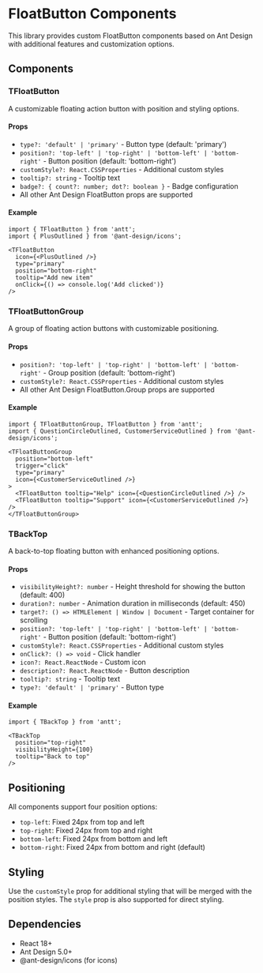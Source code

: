 # FloatButton Components

This library provides custom FloatButton components based on Ant Design with additional features and customization options.

## Components

### TFloatButton

A customizable floating action button with position and styling options.

#### Props

- `type?: 'default' | 'primary'` - Button type (default: 'primary')
- `position?: 'top-left' | 'top-right' | 'bottom-left' | 'bottom-right'` - Button position (default: 'bottom-right')
- `customStyle?: React.CSSProperties` - Additional custom styles
- `tooltip?: string` - Tooltip text
- `badge?: { count?: number; dot?: boolean }` - Badge configuration
- All other Ant Design FloatButton props are supported

#### Example

```tsx
import { TFloatButton } from 'antt';
import { PlusOutlined } from '@ant-design/icons';

<TFloatButton
  icon={<PlusOutlined />}
  type="primary"
  position="bottom-right"
  tooltip="Add new item"
  onClick={() => console.log('Add clicked')}
/>
```

### TFloatButtonGroup

A group of floating action buttons with customizable positioning.

#### Props

- `position?: 'top-left' | 'top-right' | 'bottom-left' | 'bottom-right'` - Group position (default: 'bottom-right')
- `customStyle?: React.CSSProperties` - Additional custom styles
- All other Ant Design FloatButton.Group props are supported

#### Example

```tsx
import { TFloatButtonGroup, TFloatButton } from 'antt';
import { QuestionCircleOutlined, CustomerServiceOutlined } from '@ant-design/icons';

<TFloatButtonGroup
  position="bottom-left"
  trigger="click"
  type="primary"
  icon={<CustomerServiceOutlined />}
>
  <TFloatButton tooltip="Help" icon={<QuestionCircleOutlined />} />
  <TFloatButton tooltip="Support" icon={<CustomerServiceOutlined />} />
</TFloatButtonGroup>
```

### TBackTop

A back-to-top floating button with enhanced positioning options.

#### Props

- `visibilityHeight?: number` - Height threshold for showing the button (default: 400)
- `duration?: number` - Animation duration in milliseconds (default: 450)
- `target?: () => HTMLElement | Window | Document` - Target container for scrolling
- `position?: 'top-left' | 'top-right' | 'bottom-left' | 'bottom-right'` - Button position (default: 'bottom-right')
- `customStyle?: React.CSSProperties` - Additional custom styles
- `onClick?: () => void` - Click handler
- `icon?: React.ReactNode` - Custom icon
- `description?: React.ReactNode` - Button description
- `tooltip?: string` - Tooltip text
- `type?: 'default' | 'primary'` - Button type

#### Example

```tsx
import { TBackTop } from 'antt';

<TBackTop
  position="top-right"
  visibilityHeight={100}
  tooltip="Back to top"
/>
```

## Positioning

All components support four position options:
- `top-left`: Fixed 24px from top and left
- `top-right`: Fixed 24px from top and right  
- `bottom-left`: Fixed 24px from bottom and left
- `bottom-right`: Fixed 24px from bottom and right (default)

## Styling

Use the `customStyle` prop for additional styling that will be merged with the position styles. The `style` prop is also supported for direct styling.

## Dependencies

- React 18+
- Ant Design 5.0+
- @ant-design/icons (for icons)
